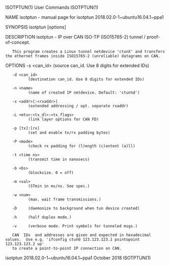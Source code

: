 ISOTPTUN(1)                                                        User Commands                                                       ISOTPTUN(1)

NAME
       isotptun - manual page for isotptun 2018.02.0-1~ubuntu16.04.1~ppa1

SYNOPSIS
       isotptun [options] <CAN interface>

DESCRIPTION
       isotptun - IP over CAN ISO-TP (ISO15765-2) tunnel / proof-of-concept.

       This program creates a Linux tunnel netdevice 'ctunX' and transfers the ethernet frames inside ISO15765-2 (unreliable) datagrams on CAN.

OPTIONS
       -s <can_id>
              (source can_id. Use 8 digits for extended IDs)

       -d <can_id>
              (destination can_id. Use 8 digits for extended IDs)

       -n <name>
              (name of created IP netdevice. Default: 'ctun%d')

       -x <addr>[:<rxaddr>]
              (extended addressing / opt. separate rxaddr)

       -L <mtu>:<tx_dl>:<tx_flags>
              (link layer options for CAN FD)

       -p [tx]:[rx]
              (set and enable tx/rx padding bytes)

       -P <mode>
              (check rx padding for (l)ength (c)ontent (a)ll)

       -t <time ns>
              (transmit time in nanosecs)

       -b <bs>
              (blocksize. 0 = off)

       -m <val>
              (STmin in ms/ns. See spec.)

       -w <num>
              (max. wait frame transmissions.)

       -D     (daemonize to background when tun device created)

       -h     (half duplex mode.)

       -v     (verbose mode. Print symbols for tunneled msgs.)

       CAN  IDs  and addresses are given and expected in hexadecimal values.  Use e.g. 'ifconfig ctun0 123.123.123.1 pointopoint 123.123.123.2 up'
       to create a point-to-point IP connection on CAN.

isotptun 2018.02.0-1~ubuntu16.04.1~ppa1                            October 2018                                                        ISOTPTUN(1)
